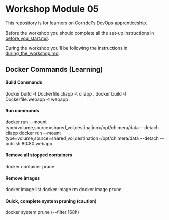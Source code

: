 # Workshop Module 05

This repository is for learners on Corndel's DevOps apprenticeship.

Before the workshop you should complete all the set-up instructions in [before_you_start.md](./before_you_start.md).

During the workshop you'll be following the instructions in [during_the_workshop.md](./during_the_workshop.md).


## Docker Commands (Learning)

#### Build Commands
docker build -f Dockerfile.cliapp -t cliapp .
docker build -f Dockerfile.webapp -t webapp .

#### Run commands
docker run --mount type=volume,source=shared_vol,destination=/opt/chimera/data --detach cliapp
docker run --mount type=volume,source=shared_vol,destination=/opt/chimera/data --detach --publish 80:80 webapp

#### Remove all stopped containers
docker container prune

#### Remove images
docker image list
docker image rm <container>
docker image prune

#### Quick, complete system pruning (caution)
docker system prune (--filter 168h)
